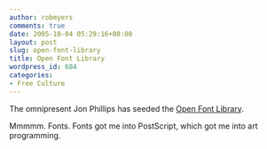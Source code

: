 ```yaml
---
author: robmyers
comments: true
date: 2005-10-04 05:29:16+00:00
layout: post
slug: open-font-library
title: Open Font Library
wordpress_id: 684
categories:
- Free Culture
---
```


The omnipresent Jon Phillips has seeded the [Open Font Library](http://rejon.org/?p=197).  
  
Mmmmm. Fonts. Fonts got me into PostScript, which got me into art programming.  


